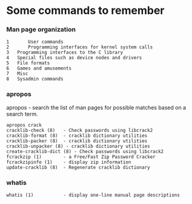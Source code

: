 # Some commands to remember

### Man page organization
```
1		User commands
2		Programming interfaces for kernel system calls
3 	Programming interfaces to the C library
4 	Special files such as device nodes and drivers
5 	File formats
6 	Games and amusements
7 	Misc
8 	Sysadmin commands
```
### apropos
apropos - search the list of man pages for possible matches based on a search term.
```
apropos crack
cracklib-check (8)   - Check passwords using libcrack2
cracklib-format (8)  - cracklib dictionary utilities
cracklib-packer (8)  - cracklib dictionary utilities
cracklib-unpacker (8) - cracklib dictionary utilities
create-cracklib-dict (8) - Check passwords using libcrack2
fcrackzip (1)        - a Free/Fast Zip Password Cracker
fcrackzipinfo (1)    - display zip information
update-cracklib (8)  - Regenerate cracklib dictionary
```

### whatis
```
whatis (1)           - display one-line manual page descriptions
```